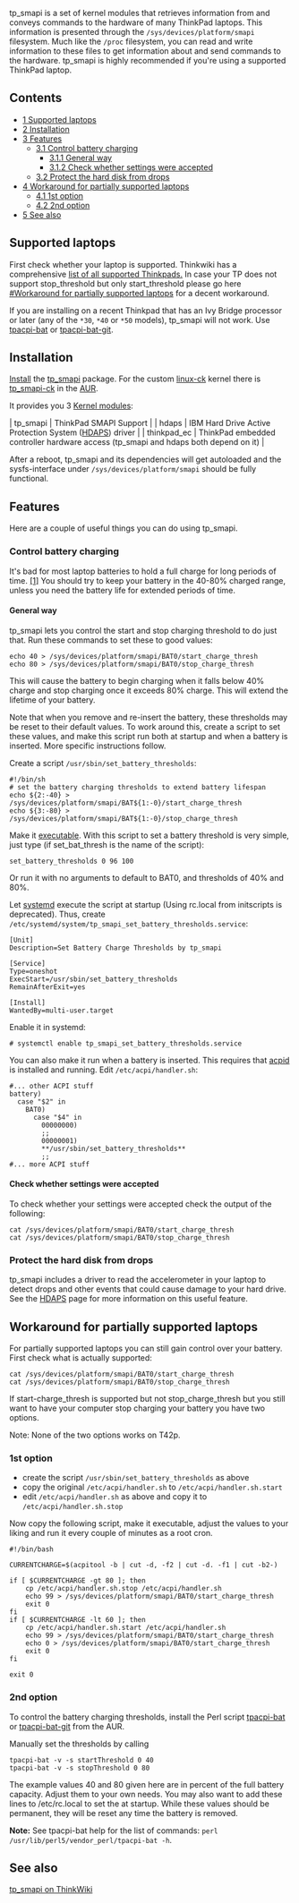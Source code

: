 tp_smapi is a set of kernel modules that retrieves information from and conveys commands to the hardware of many ThinkPad laptops. This information is presented through the `/sys/devices/platform/smapi` filesystem. Much like the `/proc` filesystem, you can read and write information to these files to get information about and send commands to the hardware. tp_smapi is highly recommended if you're using a supported ThinkPad laptop.

## Contents

*   [1 Supported laptops](#Supported_laptops)
*   [2 Installation](#Installation)
*   [3 Features](#Features)
    *   [3.1 Control battery charging](#Control_battery_charging)
        *   [3.1.1 General way](#General_way)
        *   [3.1.2 Check whether settings were accepted](#Check_whether_settings_were_accepted)
    *   [3.2 Protect the hard disk from drops](#Protect_the_hard_disk_from_drops)
*   [4 Workaround for partially supported laptops](#Workaround_for_partially_supported_laptops)
    *   [4.1 1st option](#1st_option)
    *   [4.2 2nd option](#2nd_option)
*   [5 See also](#See_also)

## Supported laptops

First check whether your laptop is supported. Thinkwiki has a comprehensive [list of all supported Thinkpads.](http://www.thinkwiki.org/wiki/Tp_smapi#Model-specific_status) In case your TP does not support stop_threshold but only start_threshold please go here [#Workaround for partially supported laptops](#Workaround_for_partially_supported_laptops) for a decent workaround.

If you are installing on a recent Thinkpad that has an Ivy Bridge processor or later (any of the `*30`, `*40` or `*50` models), tp_smapi will not work. Use [tpacpi-bat](https://www.archlinux.org/packages/?name=tpacpi-bat) or [tpacpi-bat-git](https://aur.archlinux.org/packages/tpacpi-bat-git/).

## Installation

[Install](/index.php/Install "Install") the [tp_smapi](https://www.archlinux.org/packages/?name=tp_smapi) package. For the custom [linux-ck](/index.php/Linux-ck "Linux-ck") kernel there is [tp_smapi-ck](https://aur.archlinux.org/packages/tp_smapi-ck/) in the [AUR](/index.php/AUR "AUR").

It provides you 3 [Kernel modules](/index.php/Kernel_modules "Kernel modules"):

| tp_smapi | ThinkPad SMAPI Support |
| hdaps | IBM Hard Drive Active Protection System ([HDAPS](/index.php/HDAPS "HDAPS")) driver |
| thinkpad_ec | ThinkPad embedded controller hardware access (tp_smapi and hdaps both depend on it) |

After a reboot, tp_smapi and its dependencies will get autoloaded and the sysfs-interface under `/sys/devices/platform/smapi` should be fully functional.

## Features

Here are a couple of useful things you can do using tp_smapi.

### Control battery charging

It's bad for most laptop batteries to hold a full charge for long periods of time. [[1]](http://www.thinkwiki.org/wiki/Maintenance#Battery_treatment) You should try to keep your battery in the 40-80% charged range, unless you need the battery life for extended periods of time.

#### General way

tp_smapi lets you control the start and stop charging threshold to do just that. Run these commands to set these to good values:

```
echo 40 > /sys/devices/platform/smapi/BAT0/start_charge_thresh
echo 80 > /sys/devices/platform/smapi/BAT0/stop_charge_thresh

```

This will cause the battery to begin charging when it falls below 40% charge and stop charging once it exceeds 80% charge. This will extend the lifetime of your battery.

Note that when you remove and re-insert the battery, these thresholds may be reset to their default values. To work around this, create a script to set these values, and make this script run both at startup and when a battery is inserted. More specific instructions follow.

Create a script `/usr/sbin/set_battery_thresholds`:

```
#!/bin/sh
# set the battery charging thresholds to extend battery lifespan
echo ${2:-40} > /sys/devices/platform/smapi/BAT${1:-0}/start_charge_thresh
echo ${3:-80} > /sys/devices/platform/smapi/BAT${1:-0}/stop_charge_thresh

```

Make it [executable](/index.php/Executable "Executable"). With this script to set a battery threshold is very simple, just type (if set_bat_thresh is the name of the script):

```
set_battery_thresholds 0 96 100

```

Or run it with no arguments to default to BAT0, and thresholds of 40% and 80%.

Let [systemd](/index.php/Systemd "Systemd") execute the script at startup (Using rc.local from initscripts is deprecated). Thus, create `/etc/systemd/system/tp_smapi_set_battery_thresholds.service`:

```
[Unit]
Description=Set Battery Charge Thresholds by tp_smapi

[Service]
Type=oneshot
ExecStart=/usr/sbin/set_battery_thresholds
RemainAfterExit=yes

[Install]
WantedBy=multi-user.target

```

Enable it in systemd:

```
# systemctl enable tp_smapi_set_battery_thresholds.service

```

You can also make it run when a battery is inserted. This requires that [acpid](/index.php/Acpid "Acpid") is installed and running. Edit `/etc/acpi/handler.sh`:

```
#... other ACPI stuff
battery)
  case "$2" in
    BAT0)
      case "$4" in
        00000000)
        ;;
        00000001)
        **/usr/sbin/set_battery_thresholds**
        ;;
#... more ACPI stuff

```

#### Check whether settings were accepted

To check whether your settings were accepted check the output of the following:

```
cat /sys/devices/platform/smapi/BAT0/start_charge_thresh
cat /sys/devices/platform/smapi/BAT0/stop_charge_thresh

```

### Protect the hard disk from drops

tp_smapi includes a driver to read the accelerometer in your laptop to detect drops and other events that could cause damage to your hard drive. See the [HDAPS](/index.php/HDAPS "HDAPS") page for more information on this useful feature.

## Workaround for partially supported laptops

For partially supported laptops you can still gain control over your battery. First check what is actually supported:

```
cat /sys/devices/platform/smapi/BAT0/start_charge_thresh
cat /sys/devices/platform/smapi/BAT0/stop_charge_thresh

```

If start-charge_thresh is supported but not stop_charge_thresh but you still want to have your computer stop charging your battery you have two options.

Note: None of the two options works on T42p.

### 1st option

*   create the script `/usr/sbin/set_battery_thresholds` as above
*   copy the original `/etc/acpi/handler.sh` to `/etc/acpi/handler.sh.start`
*   edit `/etc/acpi/handler.sh` as above and copy it to `/etc/acpi/handler.sh.stop`

Now copy the following script, make it executable, adjust the values to your liking and run it every couple of minutes as a root cron.

```
#!/bin/bash

CURRENTCHARGE=$(acpitool -b | cut -d, -f2 | cut -d. -f1 | cut -b2-)

if [ $CURRENTCHARGE -gt 80 ]; then
    cp /etc/acpi/handler.sh.stop /etc/acpi/handler.sh
    echo 99 > /sys/devices/platform/smapi/BAT0/start_charge_thresh
    exit 0
fi
if [ $CURRENTCHARGE -lt 60 ]; then
    cp /etc/acpi/handler.sh.start /etc/acpi/handler.sh    
    echo 99 > /sys/devices/platform/smapi/BAT0/start_charge_thresh
    echo 0 > /sys/devices/platform/smapi/BAT0/start_charge_thresh
    exit 0 
fi

exit 0

```

### 2nd option

To control the battery charging thresholds, install the Perl script [tpacpi-bat](https://www.archlinux.org/packages/?name=tpacpi-bat) or [tpacpi-bat-git](https://aur.archlinux.org/packages/tpacpi-bat-git/) from the AUR.

Manually set the thresholds by calling

```
tpacpi-bat -v -s startThreshold 0 40
tpacpi-bat -v -s stopThreshold 0 80

```

The example values 40 and 80 given here are in percent of the full battery capacity. Adjust them to your own needs. You may also want to add these lines to /etc/rc.local to set the at startup. While these values should be permanent, they will be reset any time the battery is removed.

**Note:** See tpacpi-bat help for the list of commands: `perl /usr/lib/perl5/vendor_perl/tpacpi-bat -h`.

## See also

[tp_smapi on ThinkWiki](http://www.thinkwiki.org/wiki/Tp_smapi)